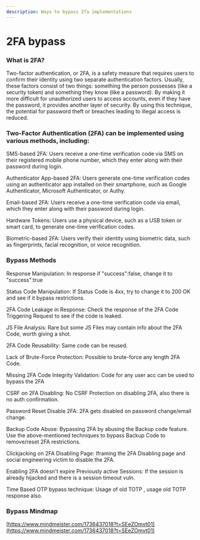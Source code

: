 ```yaml
---
description: Ways to bypass 2fa implementations
---
```


# **2FA bypass**

### **What is 2FA?** ###

Two-factor authentication, or 2FA, is a safety measure that requires users to confirm their identity using two separate authentication factors. Usually, these factors consist of two things: something the person possesses (like a security token) and something they know (like a password). By making it more difficult for unauthorized users to access accounts, even if they have the password, it provides another layer of security. By using this technique, the potential for password theft or breaches leading to illegal access is reduced.

### **Two-Factor Authentication (2FA) can be implemented using various methods, including:** ###

SMS-based 2FA: Users receive a one-time verification code via SMS on their registered mobile phone number, which they enter along with their password during login.

Authenticator App-based 2FA: Users generate one-time verification codes using an authenticator app installed on their smartphone, such as Google Authenticator, Microsoft Authenticator, or Authy.

Email-based 2FA: Users receive a one-time verification code via email, which they enter along with their password during login.

Hardware Tokens: Users use a physical device, such as a USB token or smart card, to generate one-time verification codes.

Biometric-based 2FA: Users verify their identity using biometric data, such as fingerprints, facial recognition, or voice recognition.

### **Bypass Methods**

Response Manipulation: In response if "success":false, change it to "success":true

Status Code Manipulation: If Status Code is 4xx, try to change it to 200 OK and see if it bypass restrictions.

2FA Code Leakage in Response: Check the response of the 2FA Code Triggering Request to see if the code is leaked.

JS File Analysis: Rare but some JS Files may contain info about the 2FA Code, worth giving a shot.

2FA Code Reusability: Same code can be reused.

Lack of Brute-Force Protection: Possible to brute-force any length 2FA Code.

Missing 2FA Code Integrity Validation: Code for any user acc can be used to bypass the 2FA

CSRF on 2FA Disabling: No CSRF Protection on disabling 2FA, also there is no auth confirmation.

Password Reset Disable 2FA: 2FA gets disabled on password change/email change.

Backup Code Abuse: Bypassing 2FA by abusing the Backup code feature. Use the above-mentioned techniques to bypass Backup Code to remove/reset 2FA restrictions. 

Clickjacking on 2FA Disabling Page: Iframing the 2FA Disabling page and social engineering victim to disable the 2FA.

Enabling 2FA doesn't expire Previously active Sessions: If the session is already hijacked and there is a session timeout vuln.

Time Based OTP bypass technique: Usage of old TOTP , usage old TOTP response also.

### **Bypass Mindmap**

[https://www.mindmeister.com/1736437018?t=SEeZOmvt01](https://www.mindmeister.com/1736437018?t=SEeZOmvt01)